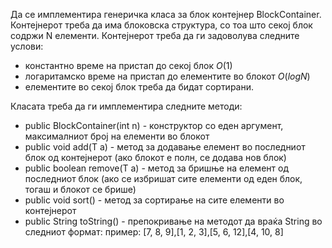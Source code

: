 Да се имплементира генеричка класа за блок контејнер BlockContainer. Контејнерот треба да има блоковска структура, со тоа што секој блок содржи N елементи. Контејнерот треба да ги задоволува следните услови:

* константно време на пристап до секој блок $O(1)$
* логаритамско време на пристап до елементите во блокот $O(log N)$
* елементите во секој блок треба да бидат сортирани.

Класата треба да ги имплементира следните методи:

* public BlockContainer(int n) - конструктор со еден аргумент, максималниот број на елементи во блокот
* public void add(T a) - метод за додавање елемент во последниот блок од контејнерот (ако блокот е полн, се додава нов блок)
* public boolean remove(T a) - метод за бришње на елемент од последниот блок (ако се избришат сите елементи од еден блок, тогаш и блокот се брише)
* public void sort() - метод за сортирање на сите елементи во контејнерот
* public String toString() - препокривање на методот да враќа String во следниот формат: пример: [7, 8, 9],[1, 2, 3],[5, 6, 12],[4, 10, 8]
